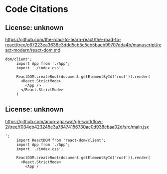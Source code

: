 # Code Citations

## License: unknown
https://github.com/the-road-to-learn-react/the-road-to-react/tree/c67223ea3638c3ddd5cb5c5cb5bacb99707dda4b/manuscript/react-modern/react-dom.md

```
dom/client';
     import App from './App';
     import './index.css';

     ReactDOM.createRoot(document.getElementById('root')).render(
       <React.StrictMode>
         <App />
       </React.StrictMode>
     )
```


## License: unknown
https://github.com/anup-agarwal/gh-workflow-2/tree/f034eb423245c3a78474156730ac0d938cbaa02d/src/main.jsx

```
';
     import ReactDOM from 'react-dom/client';
     import App from './App';
     import './index.css';

     ReactDOM.createRoot(document.getElementById('root')).render(
       <React.StrictMode>
         <App /
```

